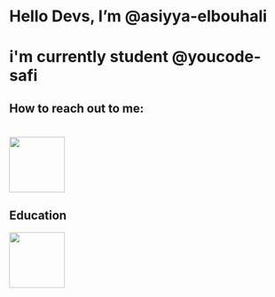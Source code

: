 # Hello Devs, I’m @asiyya-elbouhali
# i'm currently student @youcode-safi
## How to reach out to me:
 #
 <div>
   <a href='https://www.linkedin.com/in/asiyya-elbouhali-287b9b135/'>
         <img src='https://brandlogos.net/wp-content/uploads/2017/01/linkedin-logo-512x512.png' style='width:100px'>
  </a>
</div>

## Education
<div>
   <a href='https://youcode.ma/'>
         <img src='https://avatars.githubusercontent.com/u/77738171?s=200&v=4' style='width:100px'>
  </a>
</div>


